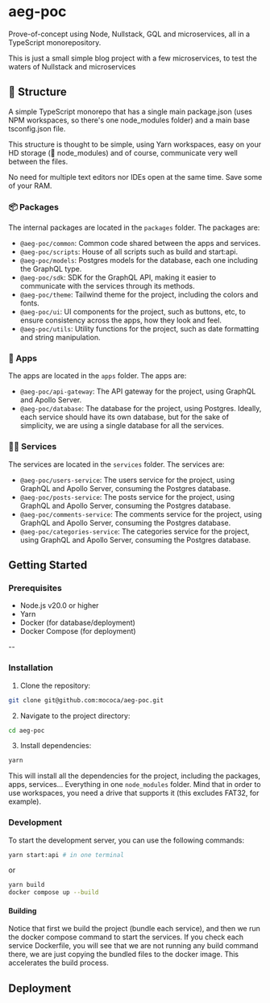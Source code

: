 # aeg-poc

Prove-of-concept using Node, Nullstack, GQL and microservices, all in a TypeScript
monorepository.

This is just a small simple blog project with a few microservices, to test the waters of
Nullstack and microservices

## 🧩 Structure

A simple TypeScript monorepo that has a single main package.json (uses NPM workspaces, so
there's one node_modules folder) and a main base tsconfig.json file.

This structure is thought to be simple, using Yarn workspaces, easy on your HD storage (🖕
node_modules) and of course, communicate very well between the files.

No need for multiple text editors nor IDEs open at the same time. Save some of your RAM.

### 📦 Packages

The internal packages are located in the `packages` folder. The packages are:

- `@aeg-poc/common`: Common code shared between the apps and services.
- `@aeg-poc/scripts`: House of all scripts such as build and start:api.
- `@aeg-poc/models`: Postgres models for the database, each one including the GraphQL type.
- `@aeg-poc/sdk`: SDK for the GraphQL API, making it easier to communicate with the services
  through its methods.
- `@aeg-poc/theme`: Tailwind theme for the project, including the colors and fonts.
- `@aeg-poc/ui`: UI components for the project, such as buttons, etc, to ensure consistency
  across the apps, how they look and feel.
- `@aeg-poc/utils`: Utility functions for the project, such as date formatting and string
  manipulation.

### 📱 Apps

The apps are located in the `apps` folder. The apps are:

- `@aeg-poc/api-gateway`: The API gateway for the project, using GraphQL and Apollo Server.
- `@aeg-poc/database`: The database for the project, using Postgres. Ideally, each service
  should have its own database, but for the sake of simplicity, we are using a single
  database for all the services.

### 🧑‍🔧 Services

The services are located in the `services` folder. The services are:

- `@aeg-poc/users-service`: The users service for the project, using GraphQL and Apollo
  Server, consuming the Postgres database.
- `@aeg-poc/posts-service`: The posts service for the project, using GraphQL and Apollo
  Server, consuming the Postgres database.
- `@aeg-poc/comments-service`: The comments service for the project, using GraphQL and
  Apollo Server, consuming the Postgres database.
- `@aeg-poc/categories-service`: The categories service for the project, using GraphQL and
  Apollo Server, consuming the Postgres database.

## Getting Started

### Prerequisites

- Node.js v20.0 or higher
- Yarn
- Docker (for database/deployment)
- Docker Compose (for deployment)

--

### Installation

1. Clone the repository:

```bash
git clone git@github.com:mococa/aeg-poc.git
```

2. Navigate to the project directory:

```bash
cd aeg-poc
```

3. Install dependencies:

```bash
yarn
```

This will install all the dependencies for the project, including the packages, apps,
services... Everything in one `node_modules` folder. Mind that in order to use workspaces,
you need a drive that supports it (this excludes FAT32, for example).

### Development

To start the development server, you can use the following commands:

```bash
yarn start:api # in one terminal
```

or

```bash
yarn build
docker compose up --build
```

#### Building

Notice that first we build the project (bundle each service), and then we run the docker
compose command to start the services. If you check each service Dockerfile, you will see
that we are not running any build command there, we are just copying the bundled files to
the docker image. This accelerates the build process.

## Deployment
